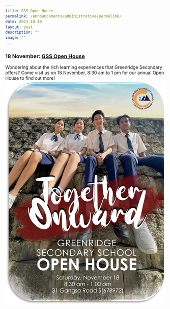 ```yaml
---
title: GSS Open House
permalink: /announcements/administrative/permalink/
date: 2023-10-10
layout: post
description: ""
image: ""
---
```

###  **18 November: <u>GSS Open House</u>**


Wondering about the rich learning experiences that Greenridge Secondary offers? Come visit us on 18 November, 8:30 am to 1 pm for our annual Open House to find out more! 
![](/images/LOOKING%20AHEAD/open%20house%20poster_2.jpg)
